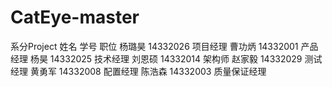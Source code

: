 # CatEye-master
系分Project
姓名	学号	职位
杨璐昊	14332026	项目经理
曹功炳	14332001	产品经理
杨昊	14332025	技术经理
刘恩硕	14332014	架构师
赵家毅	14332029	测试经理
黄勇军	14332008	配置经理
陈浩森	14332003	质量保证经理

